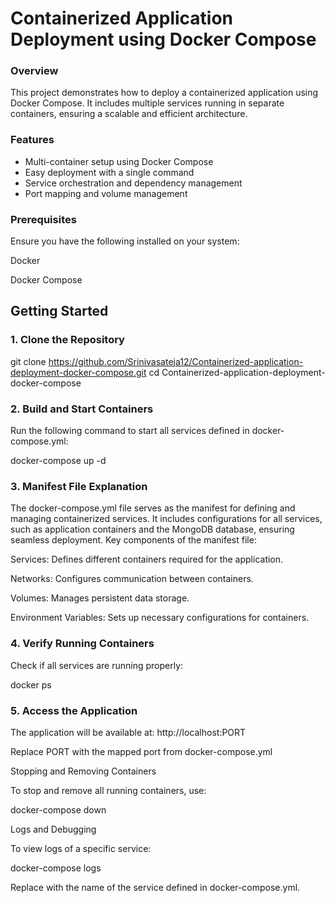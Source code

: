 # Containerized Application Deployment using Docker Compose

### Overview

This project demonstrates how to deploy a containerized application using Docker Compose. It includes multiple services running in separate containers, ensuring a scalable and efficient architecture.

### Features

- Multi-container setup using Docker Compose
- Easy deployment with a single command
- Service orchestration and dependency management
- Port mapping and volume management

### Prerequisites

Ensure you have the following installed on your system:

Docker

Docker Compose

## Getting Started

### 1. Clone the Repository

git clone https://github.com/Srinivasateja12/Containerized-application-deployment-docker-compose.git
cd Containerized-application-deployment-docker-compose

### 2. Build and Start Containers

Run the following command to start all services defined in docker-compose.yml:

docker-compose up -d

### 3. Manifest File Explanation

The docker-compose.yml file serves as the manifest for defining and managing containerized services. It includes configurations for all services, such as application containers and the MongoDB database, ensuring seamless deployment. Key components of the manifest file:

Services: Defines different containers required for the application.

Networks: Configures communication between containers.

Volumes: Manages persistent data storage.

Environment Variables: Sets up necessary configurations for containers.

### 4. Verify Running Containers

Check if all services are running properly:

docker ps

### 5. Access the Application

The application will be available at: http://localhost:PORT

Replace PORT with the mapped port from docker-compose.yml

Stopping and Removing Containers

To stop and remove all running containers, use:

docker-compose down

Logs and Debugging

To view logs of a specific service:

docker-compose logs <service-name>

Replace <service-name> with the name of the service defined in docker-compose.yml.

